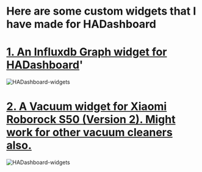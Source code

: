 # Here are some custom widgets that I have made for HADashboard



# [1. An Influxdb Graph widget for HADashboard](https://github.com/tjntomas/HADashboard-widgets/tree/master/custom_widgets/basegraph)'

![HADashboard-widgets](https://github.com/tjntomas/HADashboard-widgets/blob/master/img/influx_graph2.png?raw=true)

# [2. A Vacuum widget for Xiaomi Roborock S50 (Version 2). Might work for other vacuum cleaners also.](https://github.com/tjntomas/HADashboard-widgets/tree/master/custom_widgets/basevacuum)

![HADashboard-widgets](https://github.com/tjntomas/HADashboard-widgets/blob/master/img/vacuum_widget.png?raw=true)





